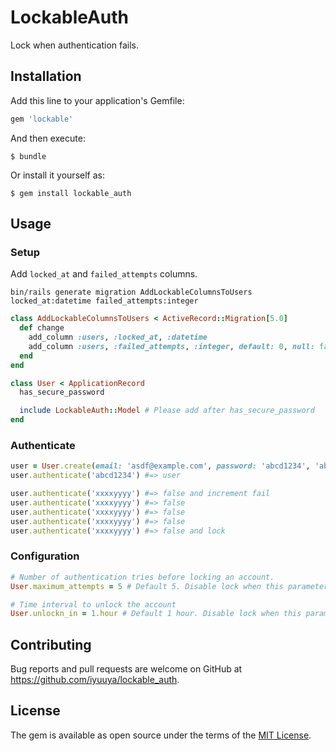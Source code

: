 # LockableAuth

Lock when authentication fails.

## Installation

Add this line to your application's Gemfile:

```ruby
gem 'lockable'
```

And then execute:

    $ bundle

Or install it yourself as:

    $ gem install lockable_auth

## Usage

### Setup

Add `locked_at` and `failed_attempts` columns.

```shell
bin/rails generate migration AddLockableColumnsToUsers locked_at:datetime failed_attempts:integer
```

```ruby
class AddLockableColumnsToUsers < ActiveRecord::Migration[5.0]
  def change
    add_column :users, :locked_at, :datetime
    add_column :users, :failed_attempts, :integer, default: 0, null: false
  end
end
```

```ruby
class User < ApplicationRecord
  has_secure_password

  include LockableAuth::Model # Please add after has_secure_password
end
```

### Authenticate

```ruby
user = User.create(email: 'asdf@example.com', password: 'abcd1234', 'abcd1234')
user.authenticate('abcd1234') #=> user

user.authenticate('xxxxyyyy') #=> false and increment fail
user.authenticate('xxxxyyyy') #=> false
user.authenticate('xxxxyyyy') #=> false
user.authenticate('xxxxyyyy') #=> false
user.authenticate('xxxxyyyy') #=> false and lock
```

### Configuration

```ruby
# Number of authentication tries before locking an account.
User.maximum_attempts = 5 # Default 5. Disable lock when this parameter is 0

# Time interval to unlock the account
User.unlockn_in = 1.hour # Default 1 hour. Disable lock when this parameter is 0
```

## Contributing

Bug reports and pull requests are welcome on GitHub at https://github.com/iyuuya/lockable_auth.

## License

The gem is available as open source under the terms of the [MIT License](http://opensource.org/licenses/MIT).
